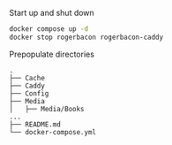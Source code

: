 Start up and shut down

```sh
docker compose up -d
docker stop rogerbacon rogerbacon-caddy
```

Prepopulate directories

```
.
├── Cache
├── Caddy
├── Config
├── Media
│   ├── Media/Books
...
├── README.md
└── docker-compose.yml
```
